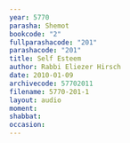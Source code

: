 ```yaml
---
year: 5770
parasha: Shemot
bookcode: "2"
fullparashacode: "201"
parashacode: "201"
title: Self Esteem
author: Rabbi Eliezer Hirsch
date: 2010-01-09
archivecode: 57702011
filename: 5770-201-1
layout: audio
moment: 
shabbat: 
occasion: 
---
```

